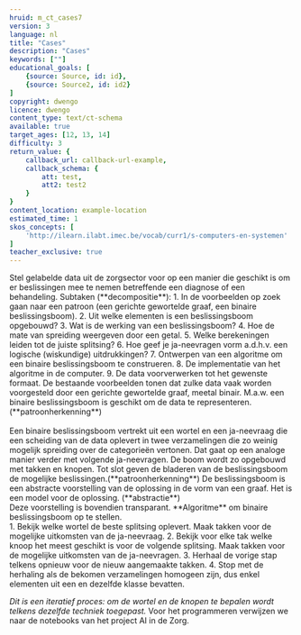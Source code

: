 ```yaml
---
hruid: m_ct_cases7
version: 3
language: nl
title: "Cases"
description: "Cases"
keywords: [""]
educational_goals: [
    {source: Source, id: id}, 
    {source: Source2, id: id2}
]
copyright: dwengo
licence: dwengo
content_type: text/ct-schema
available: true
target_ages: [12, 13, 14]
difficulty: 3
return_value: {
    callback_url: callback-url-example,
    callback_schema: {
        att: test,
        att2: test2
    }
}
content_location: example-location
estimated_time: 1
skos_concepts: [
    'http://ilearn.ilabt.imec.be/vocab/curr1/s-computers-en-systemen'
]
teacher_exclusive: true
---
```


<context>
Stel gelabelde data uit de zorgsector voor op een manier die geschikt is om er beslissingen mee te nemen betreffende een diagnose of een behandeling.
</context>
<decomposition>
Subtaken (**decompositie**):
1. In de voorbeelden op zoek gaan naar een patroon (een gerichte gewortelde graaf, een binaire beslissingsboom).
2. Uit welke elementen is een beslissingsboom opgebouwd?
3. Wat is de werking van een beslissingsboom?
4. Hoe de mate van spreiding weergeven door een getal.
5. Welke berekeningen leiden tot de juiste splitsing?
6. Hoe geef je ja-neevragen vorm a.d.h.v. een logische (wiskundige) uitdrukkingen? 
7. Ontwerpen van een algoritme om een binaire beslissingsboom te construeren.
8. De implementatie van het algoritme in de computer.
9. De data voorverwerken tot het gewenste formaat.
</decomposition>
<patternRecognition>
De bestaande voorbeelden tonen dat zulke data vaak worden voorgesteld door een gerichte gewortelde graaf, meetal binair. M.a.w. een binaire beslissingsboom is geschikt om de data te representeren. (**patroonherkenning**)<br><br>
Een binaire beslissingsboom vertrekt uit een wortel en een ja-neevraag die een scheiding van de data oplevert in twee verzamelingen die zo weinig mogelijk spreiding over de categorieën vertonen. Dat gaat op een analoge manier verder met volgende ja-neevragen. De boom wordt zo opgebouwd met takken en knopen. Tot slot geven de bladeren van de beslissingsboom de mogelijke beslissingen.(**patroonherkenning**)
</patternRecognition>
<abstraction>
De beslissingsboom is een abstracte voorstelling van de oplossing in de vorm van een graaf. Het is een model voor de oplossing. (**abstractie**)<br>
Deze voorstelling is bovendien transparant.
</abstraction>
<algorithms>
**Algoritme** om binaire beslissingsboom op te stellen.<br>
1. Bekijk welke wortel de beste splitsing oplevert. Maak takken voor de mogelijke uitkomsten van de ja-neevraag.
2. Bekijk voor elke tak welke knoop het meest geschikt is voor de volgende splitsing. Maak takken voor de mogelijke uitkomsten van de ja-neevragen.  
3. Herhaal de vorige stap telkens opnieuw voor de nieuw aangemaakte takken.
4. Stop met de herhaling als de bekomen verzamelingen homogeen zijn, dus enkel elementen uit een en dezelfde klasse bevatten.
    
*Dit is een iteratief proces: om de wortel en de knopen te bepalen wordt telkens dezelfde techniek toegepast.*
</algorithms>
<implementation>
Voor het programmeren verwijzen we naar de notebooks van het project AI in de Zorg.
</implementation>


